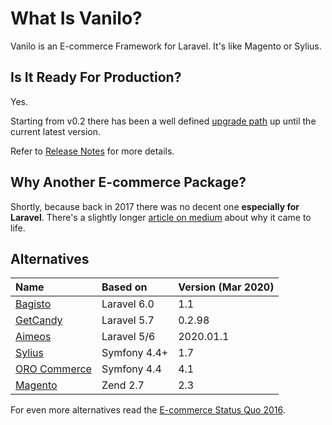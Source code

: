# What Is Vanilo?

Vanilo is an E-commerce Framework for Laravel. It's like Magento or Sylius.

## Is It Ready For Production?

Yes.

Starting from v0.2 there has been a well defined [upgrade path](upgrade.md) up until the current
latest version.

Refer to [Release Notes](releases.md) for more details.

## Why Another E-commerce Package?

Shortly, because back in 2017 there was no decent one **especially for Laravel**. There's a slightly
longer
[article on medium](https://medium.com/@attilafulop/e-commerce-platform-for-laravel-c09a2bcfe8c6)
about why it came to life.

## Alternatives

| Name                                         | Based on              | Version (Mar 2020) |
|:---------------------------------------------|:----------------------|:-------------------|
| [Bagisto](https://bagisto.com/en/)           | Laravel 6.0           | 1.1                |
| [GetCandy](https://getcandy.io/)             | Laravel 5.7           | 0.2.98             |
| [Aimeos](https://aimeos.org/)                | Laravel 5/6           | 2020.01.1          |
| [Sylius](http://sylius.org/)                 | Symfony 4.4+          | 1.7                |
| [ORO Commerce](https://www.orocommerce.com/) | Symfony 4.4           | 4.1                |
| [Magento](https://magento.com/)              | Zend 2.7              | 2.3                |

For even more alternatives read the
[E-commerce Status Quo 2016](https://blog.fortrabbit.com/ecommerce-status-quo-2016).
